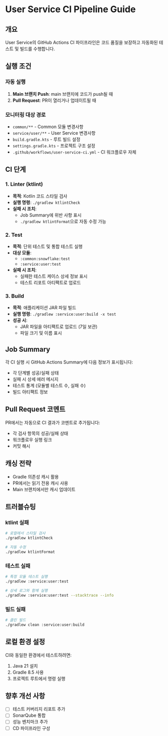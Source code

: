 # User Service CI Pipeline Guide

## 개요
User Service의 GitHub Actions CI 파이프라인은 코드 품질을 보장하고 자동화된 테스트 및 빌드를 수행합니다.

## 실행 조건

### 자동 실행
1. **Main 브랜치 Push**: main 브랜치에 코드가 push될 때
2. **Pull Request**: PR이 열리거나 업데이트될 때

### 모니터링 대상 경로
- `common/**` - Common 모듈 변경사항
- `service/user/**` - User Service 변경사항
- `build.gradle.kts` - 루트 빌드 설정
- `settings.gradle.kts` - 프로젝트 구조 설정
- `.github/workflows/user-service-ci.yml` - CI 워크플로우 자체

## CI 단계

### 1. Linter (ktlint)
- **목적**: Kotlin 코드 스타일 검사
- **실행 명령**: `./gradlew ktlintCheck`
- **실패 시 조치**: 
  - Job Summary에 위반 사항 표시
  - `./gradlew ktlintFormat`으로 자동 수정 가능

### 2. Test
- **목적**: 단위 테스트 및 통합 테스트 실행
- **대상 모듈**:
  - `:common:snowflake:test`
  - `:service:user:test`
- **실패 시 조치**:
  - 실패한 테스트 케이스 상세 정보 표시
  - 테스트 리포트 아티팩트로 업로드

### 3. Build
- **목적**: 애플리케이션 JAR 파일 빌드
- **실행 명령**: `./gradlew :service:user:build -x test`
- **성공 시**: 
  - JAR 파일을 아티팩트로 업로드 (7일 보관)
  - 파일 크기 및 이름 표시

## Job Summary
각 CI 실행 시 GitHub Actions Summary에 다음 정보가 표시됩니다:
- 각 단계별 성공/실패 상태
- 실패 시 상세 에러 메시지
- 테스트 통계 (모듈별 테스트 수, 실패 수)
- 빌드 아티팩트 정보

## Pull Request 코멘트
PR에서는 자동으로 CI 결과가 코멘트로 추가됩니다:
- 각 검사 항목의 성공/실패 상태
- 워크플로우 실행 링크
- 커밋 해시

## 캐싱 전략
- Gradle 의존성 캐시 활용
- PR에서는 읽기 전용 캐시 사용
- Main 브랜치에서만 캐시 업데이트

## 트러블슈팅

### ktlint 실패
```bash
# 로컬에서 스타일 검사
./gradlew ktlintCheck

# 자동 수정
./gradlew ktlintFormat
```

### 테스트 실패
```bash
# 특정 모듈 테스트 실행
./gradlew :service:user:test

# 상세 로그와 함께 실행
./gradlew :service:user:test --stacktrace --info
```

### 빌드 실패
```bash
# 클린 빌드
./gradlew clean :service:user:build
```

## 로컬 환경 설정
CI와 동일한 환경에서 테스트하려면:
1. Java 21 설치
2. Gradle 8.5 사용
3. 프로젝트 루트에서 명령 실행

## 향후 개선 사항
- [ ] 테스트 커버리지 리포트 추가
- [ ] SonarQube 통합
- [ ] 성능 벤치마크 추가
- [ ] CD 파이프라인 구성